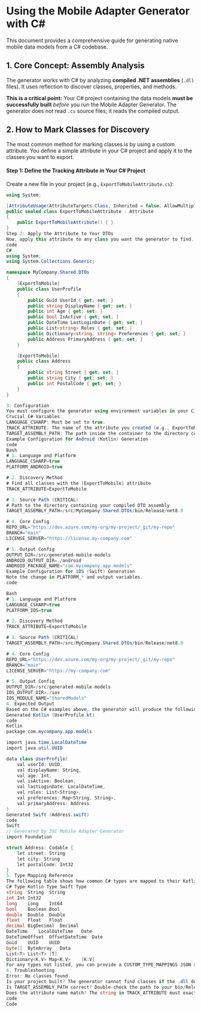 ﻿# Using the Mobile Adapter Generator with C#

This document provides a comprehensive guide for generating native mobile data models from a C# codebase.

## 1. Core Concept: Assembly Analysis

The generator works with C# by analyzing **compiled .NET assemblies** (`.dll` files). It uses reflection to discover classes, properties, and methods.

**This is a critical point:** Your C# project containing the data models **must be successfully built** *before* you run the Mobile Adapter Generator. The generator does not read `.cs` source files; it reads the compiled output.

## 2. How to Mark Classes for Discovery

The most common method for marking classes is by using a custom attribute. You define a simple attribute in your C# project and apply it to the classes you want to export.

#### Step 1: Define the Tracking Attribute in Your C# Project
Create a new file in your project (e.g., `ExportToMobileAttribute.cs`):

```csharp
using System;

[AttributeUsage(AttributeTargets.Class, Inherited = false, AllowMultiple = false)]
public sealed class ExportToMobileAttribute : Attribute
{
    public ExportToMobileAttribute() { }
}
Step 2: Apply the Attribute to Your DTOs
Now, apply this attribute to any class you want the generator to find.
code
C#
using System;
using System.Collections.Generic;

namespace MyCompany.Shared.DTOs
{
    [ExportToMobile]
    public class UserProfile
    {
        public Guid UserId { get; set; }
        public string DisplayName { get; set; }
        public int Age { get; set; }
        public bool IsActive { get; set; }
        public DateTime LastLoginDate { get; set; }
        public List<string> Roles { get; set; }
        public Dictionary<string, string> Preferences { get; set; }
        public Address PrimaryAddress { get; set; }
    }

    [ExportToMobile]
    public class Address
    {
        public string Street { get; set; }
        public string City { get; set; }
        public int PostalCode { get; set; }
    }
}

3. Configuration
You must configure the generator using environment variables in your CI/CD pipeline.
Crucial C# Variables:
LANGUAGE_CSHARP: Must be set to true.
TRACK_ATTRIBUTE: The name of the attribute you created (e.g., ExportToMobile).
TARGET_ASSEMBLY_PATH: The path inside the container to the directory containing your compiled .dll. Typically /src/YourProject/bin/Release/net8.0.
Example Configuration for Android (Kotlin) Generation
code
Bash
# 1. Language and Platform
LANGUAGE_CSHARP=true
PLATFORM_ANDROID=true

# 2. Discovery Method
# Find all classes with the [ExportToMobile] attribute
TRACK_ATTRIBUTE=ExportToMobile

# 3. Source Path (CRITICAL)
# Path to the directory containing your compiled DTO assembly
TARGET_ASSEMBLY_PATH=/src/MyCompany.Shared.DTOs/bin/Release/net8.0

# 4. Core Config
REPO_URL="https://dev.azure.com/my-org/my-project/_git/my-repo"
BRANCH="main"
LICENSE_SERVER="https://license.my-company.com"

# 5. Output Config
OUTPUT_DIR=/src/generated-mobile-models
ANDROID_OUTPUT_DIR=./android
ANDROID_PACKAGE_NAME="com.mycompany.app.models"
Example Configuration for iOS (Swift) Generation
Note the change in PLATFORM_* and output variables.
code

Bash
# 1. Language and Platform
LANGUAGE_CSHARP=true
PLATFORM_IOS=true

# 2. Discovery Method
TRACK_ATTRIBUTE=ExportToMobile

# 3. Source Path (CRITICAL)
TARGET_ASSEMBLY_PATH=/src/MyCompany.Shared.DTOs/bin/Release/net8.0

# 4. Core Config
REPO_URL="https://dev.azure.com/my-org/my-project/_git/my-repo"
BRANCH="main"
LICENSE_SERVER="https://my-company.com"

# 5. Output Config
OUTPUT_DIR=/src/generated-mobile-models
IOS_OUTPUT_DIR=./ios
IOS_MODULE_NAME="SharedModels"
4. Expected Output
Based on the C# examples above, the generator will produce the following files.
Generated Kotlin (UserProfile.kt)
code
Kotlin
package com.mycompany.app.models

import java.time.LocalDateTime
import java.util.UUID

data class UserProfile(
    val userId: UUID,
    val displayName: String,
    val age: Int,
    val isActive: Boolean,
    val lastLoginDate: LocalDateTime,
    val roles: List<String>,
    val preferences: Map<String, String>,
    val primaryAddress: Address
)
Generated Swift (Address.swift)
code
Swift
// Generated by 3SC Mobile Adapter Generator
import Foundation

struct Address: Codable {
    let street: String
    let city: String
    let postalCode: Int32
}
5. Type Mapping Reference
The following table shows how common C# types are mapped to their Kotlin and Swift equivalents.
C# Type	Kotlin Type	Swift Type
string	String	String
int	Int	Int32
long	Long	Int64
bool	Boolean	Bool
double	Double	Double
float	Float	Float
decimal	BigDecimal	Decimal
DateTime	LocalDateTime	Date
DateTimeOffset	OffsetDateTime	Date
Guid	UUID	UUID
byte[]	ByteArray	Data
List<T>	List<T>	[T]
Dictionary<K,V>	Map<K,V>	[K:V]
For any types not listed, you can provide a CUSTOM_TYPE_MAPPINGS JSON string in your configuration.
6. Troubleshooting
Error: No classes found.
Is your project built? The generator cannot find classes if the .dll does not exist. Make sure your CI pipeline has a dotnet build or dotnet publish step before the generator step.
Is TARGET_ASSEMBLY_PATH correct? Double-check the path to your bin/Release/netX.0 folder. Remember this is the path inside the container's /src volume mount.
Does the attribute name match? The string in TRACK_ATTRIBUTE must exactly match the name of the attribute class in your code (e.g., ExportToMobile).
code
Code